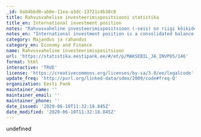 ```yaml
---
_id: 0ab4bbd0-ab0e-11ea-a3dc-13721c4b38c8
title: Rahvusvahelise investeerimispositsiooni statistika
title_en: International investment position
notes: "Rahvusvaheline investeerimispositsioon (-seis) on riigi kõikide institutsiooniliste sektorite välisnõuete ja -kohustuste statistiline koondbilanss ehk seis kindlal kuupäeval (kvartali lõpus). Kuna konsolideerimisel sektoritevahelised ja -sisesed nõuded ja kohustused vastastikku taanduvad, kajastab rahvusvaheline investeerimispositsioon vaid riigi kui terviku välisnõudeid ja -kohustusi.\r\n\r\nNetoinvesteerimispositsioon on riigi kõikide institutsiooniliste sektorite välisnõuete ja -kohustuste vahe. Kui välisnõuded ületavad väliskohustusi, siis on riigi netoinvesteerimispositsioon positiivne. Kui väliskohustused ületavad -nõudeid, siis on netoinvesteerimispositsioon negatiivne."
notes_en: "International investment position is a consolidated balance sheet of the external assets and liabilities of all institutional sectors of a country as at a certain date at the end of a quarter. Since accounts are fully consolidated, the financial assets and liabilities of domestic sectors cancel each other and the international investment position refers to the external assets and external liabilities of a country as a whole.\r\n\r\nNet investment position is the external assets less the external liabilities of all institutional sectors of a country. The net investment position is positive when external assets exceed external liabilities. The net investment position is negative when external liabilities exceed external assets."
category: Majandus ja rahandus
category_en: Economy and Finance
name: Rahvusvaheline investeerimispositsioon
url: 'https://statistika.eestipank.ee/#/et/p/MAKSEBIL_JA_INVPOS/146'
format: html
interactive: 'TRUE'
license: 'https://creativecommons.org/licenses/by-sa/3.0/ee/legalcode'
update_freq: 'http://purl.org/linked-data/sdmx/2009/code#freq-Q'
organization: Eesti Pank
maintainer_name: ''
maintainer_email: ''
maintainer_phone: ''
date_issued: '2020-06-10T11:32:18.845Z'
date_modified: '2020-06-10T11:32:18.845Z'
---
```

undefined
